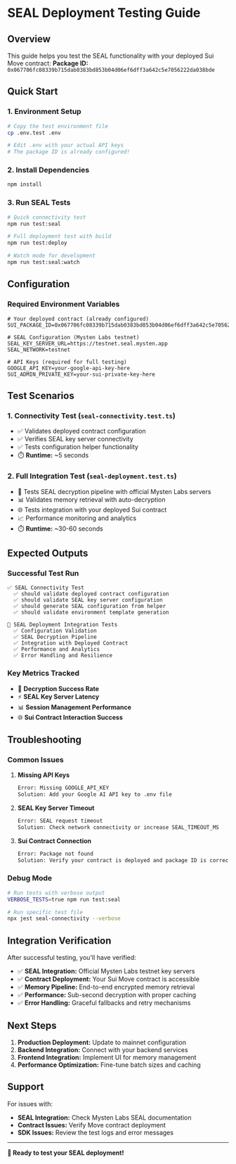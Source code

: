 # SEAL Deployment Testing Guide

## Overview

This guide helps you test the SEAL functionality with your deployed Sui Move contract:
**Package ID:** `0x067706fc08339b715dab0383bd853b04d06ef6dff3a642c5e7056222da038bde`

## Quick Start

### 1. Environment Setup

```bash
# Copy the test environment file
cp .env.test .env

# Edit .env with your actual API keys
# The package ID is already configured!
```

### 2. Install Dependencies

```bash
npm install
```

### 3. Run SEAL Tests

```bash
# Quick connectivity test
npm run test:seal

# Full deployment test with build
npm run test:deploy

# Watch mode for development
npm run test:seal:watch
```

## Configuration

### Required Environment Variables

```env
# Your deployed contract (already configured)
SUI_PACKAGE_ID=0x067706fc08339b715dab0383bd853b04d06ef6dff3a642c5e7056222da038bde

# SEAL Configuration (Mysten Labs testnet)
SEAL_KEY_SERVER_URL=https://testnet.seal.mysten.app
SEAL_NETWORK=testnet

# API Keys (required for full testing)
GOOGLE_API_KEY=your-google-api-key-here
SUI_ADMIN_PRIVATE_KEY=your-sui-private-key-here
```

## Test Scenarios

### 1. Connectivity Test (`seal-connectivity.test.ts`)
- ✅ Validates deployed contract configuration
- ✅ Verifies SEAL key server connectivity  
- ✅ Tests configuration helper functionality
- ⏱️ **Runtime:** ~5 seconds

### 2. Full Integration Test (`seal-deployment.test.ts`)
- 🔐 Tests SEAL decryption pipeline with official Mysten Labs servers
- 📊 Validates memory retrieval with auto-decryption
- 🌐 Tests integration with your deployed Sui contract
- 📈 Performance monitoring and analytics
- ⏱️ **Runtime:** ~30-60 seconds

## Expected Outputs

### Successful Test Run
```
✅ SEAL Connectivity Test
  ✅ should validate deployed contract configuration
  ✅ should validate SEAL key server configuration
  ✅ should generate SEAL configuration from helper
  ✅ should validate environment template generation

🚀 SEAL Deployment Integration Tests
  ✅ Configuration Validation
  ✅ SEAL Decryption Pipeline
  ✅ Integration with Deployed Contract
  ✅ Performance and Analytics
  ✅ Error Handling and Resilience
```

### Key Metrics Tracked
- 🔐 **Decryption Success Rate**
- ⚡ **SEAL Key Server Latency**
- 📊 **Session Management Performance**
- 🌐 **Sui Contract Interaction Success**

## Troubleshooting

### Common Issues

1. **Missing API Keys**
   ```bash
   Error: Missing GOOGLE_API_KEY
   Solution: Add your Google AI API key to .env file
   ```

2. **SEAL Key Server Timeout**
   ```bash
   Error: SEAL request timeout
   Solution: Check network connectivity or increase SEAL_TIMEOUT_MS
   ```

3. **Sui Contract Connection**
   ```bash
   Error: Package not found
   Solution: Verify your contract is deployed and package ID is correct
   ```

### Debug Mode

```bash
# Run tests with verbose output
VERBOSE_TESTS=true npm run test:seal

# Run specific test file
npx jest seal-connectivity --verbose
```

## Integration Verification

After successful testing, you'll have verified:

- ✅ **SEAL Integration:** Official Mysten Labs testnet key servers
- ✅ **Contract Deployment:** Your Sui Move contract is accessible  
- ✅ **Memory Pipeline:** End-to-end encrypted memory retrieval
- ✅ **Performance:** Sub-second decryption with proper caching
- ✅ **Error Handling:** Graceful fallbacks and retry mechanisms

## Next Steps

1. **Production Deployment:** Update to mainnet configuration
2. **Backend Integration:** Connect with your backend services
3. **Frontend Integration:** Implement UI for memory management
4. **Performance Optimization:** Fine-tune batch sizes and caching

## Support

For issues with:
- **SEAL Integration:** Check Mysten Labs SEAL documentation
- **Contract Issues:** Verify Move contract deployment
- **SDK Issues:** Review the test logs and error messages

---

**🎉 Ready to test your SEAL deployment!**